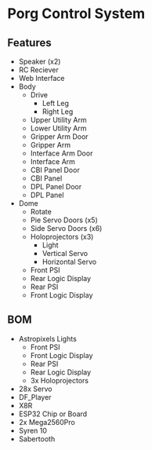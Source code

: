 # Porg Control System

## Features

* Speaker (x2)
* RC Reciever
* Web Interface
* Body
  * Drive
    * Left Leg
    * Right Leg
  * Upper Utility Arm
  * Lower Utility Arm
  * Gripper Arm Door
  * Gripper Arm
  * Interface Arm Door
  * Interface Arm
  * CBI Panel Door
  * CBI Panel
  * DPL Panel Door
  * DPL Panel
* Dome
  * Rotate
  * Pie Servo Doors (x5)
  * Side Servo Doors (x6)
  * Holoprojectors (x3)
    * Light
    * Vertical Servo
    * Horizontal Servo
  * Front PSI
  * Rear Logic Display
  * Rear PSI
  * Front Logic Display

## BOM

* Astropixels Lights
  * Front PSI
  * Front Logic Display
  * Rear PSI
  * Rear Logic Display
  * 3x Holoprojectors
* 28x Servo
* DF_Player
* X8R
* ESP32 Chip or Board
* 2x Mega2560Pro
* Syren 10
* Sabertooth
